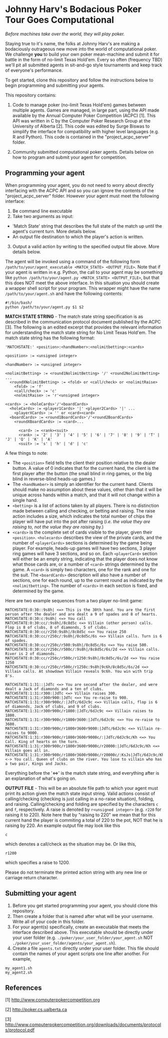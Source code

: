 # Johnny Harv's Bodacious Poker Tour Goes Computational
*Before machines take over the world, they will play poker.*

Staying true to it's name, the folks at Johnny Harv's are making a bodaciously outrageous new move into the world of computational poker. We challenge **you** to build your own poker mean-machine and submit it for battle in the form of no-limit Texas Hold'em. Every so often (frequency TBD) we'll pit all submitted agents in sit-and-go style tournaments and keep track of everyone's performance. 

To get started, clone this repository and follow the instructions below to begin programming and submitting your agents.

This repository contains:

1. Code to manage poker (no-limit Texas Hold'em) games between multiple agents. Games are managed, in large part, using the API made available by the Annual Computer Poker Competition (ACPC) [1]. This API was written in C by the Computer Poker Research Group at the University of Alberta [2]. This code was edited by Surge Biswas to simplify the interface for compatibility with higher level languages (e.g. R and Python). This code is contained in the "project_acpc_server" folder. 

2. Community submitted computational poker agents. Details below on how to program and submit your agent for competition.

## Programming your agent

When programming your agent, you do not need to worry about directly interfacing with the ACPC API and so you can ignore the contents of the "project_acpc_server" folder. However your agent must meet the following interface:

1. Be command line executable
2. Take two arguments as input:
  - 'Match State' string that describes the full state of the match up until the agent's current turn. More details below.
  - An output file destination to which the player's action is written.
3. Output a valid action by writing to the specified output file above. More details below.

The agent will be invoked using a command of the following form `/path/to/your/agent_executable <MATCH_STATE> <OUTPUT_FILE>`. Note that if your agent is written in e.g. Python, the call to your agent may be something like `python /path/to/your/agent.py <MATCH_STATE> <OUTPUT_FILE>`, but that this does NOT meet the above interface. In this situation you should create a wrapper shell script for your program. This wrapper might have the name `/path/to/your/agent.sh` and have the following contents:

```
#!/bin/bash/
python /path/to/your/agent.py $1 $2
```

**MATCH STATE STRING** - The match state string specification is as described in the communication protocol document published by the ACPC [3]. The following is an edited excerpt that provides the relevant information for understanding the match state string for No Limit Texas Hold'em. The match state string has the following format:

```
'MATCHSTATE:' <position>:<handNumber>:<nolimitbetting>:<cards>

<position> := <unsigned integer>

<handNumber> := <unsigned integer>

<nolimitBetting> := <round1NolimitBetting> '/' <round2NolimitBetting> ...
  <roundXNolimitBetting> := <fold> or <call/check> or <nolimitRaise> 
    <fold> := 'f'
    <call/check> := 'c'
    <nolmitRaise> := 'r'<unsigned integer>

<cards> := <holeCards>'/'<boardCards>
  <holeCards> := <player1Cards> '|' <player2Cards> '|' ...
    <playerXCards> := '' or <card><card>
  <boardCards> := <round1BoardCards>'/'<round2BoardCards>
    <roundXBoardCards> := <card>...
    
      <card> := <rank><suit>
      <rank> := '2' | '3' | '4' | '5' | '6' | '7' | '8' | '9' | 'T' | 'J' | 'Q' | 'K' | 'A' 
      <suit> := 's' | 'h' | 'd' | 'c'
```
A few things to note:
- The `<position>` field tells the client their position relative to the dealer button. A value of 0 indicates that for the current hand, the client is the first player after the button (the small blind in ring games, or the big blind in reverse-blind heads-up games.)
- The `<handNumber>` is simply an identifier for the current hand. Clients should make no assumption about these values, other than that it will be unique across hands within a match, and that it will not change within a single hand.
- `<betting>` is a list of actions taken by all players. There is no distinction made between calling and checking, or betting and raising. The raise action includes a size, which indicates the total number of chips the player will have put into the pot after raising (*i.e. the value they are raising to, not the value they are raising by.*) 
- `<cards>` is the complete set of cards visible to the player, given their `<position>`. `<holecards>` describes the view of the private cards, and the number of `<playerCards>` sections is determined by the game being player. For example, heads-up games will have two sections, 3 player ring games will have 3 sections, and so on. Each `<playerCard>` section will either be an empty string, indicating that the player does not know what those cards are, or a number of `<card>` strings determined by the game. A `<card>` is simply two characters, one for the rank and one for the suit. The `<boardCards>` description will also have a number of sections, one for each round, up to the current round as indicated by the `<nolimitbetting>`. The number of `<cards>` in each section is fixed, and determined by the game. 

Here are two example sequences from a two player no-limit game:

```
MATCHSTATE:0:30::9s8h| <=> This is the 30th hand. You are the first person after the dealer and are dealt a 9 of spades and 8 of hearts.
MATCHSTATE:0:30:c:9s8h| <=> You call
MATCHSTATE:0:30:cc/:9s8h|/8c8d5c <=> Villain (other person) calls. Flop is 8 of clubs, 8 of diamonds, 5 of clubs.
MATCHSTATE:0:30:cc/r250:9s8h|/8c8d5c <=> You raise 250
MATCHSTATE:0:30:cc/r250c/:9s8h|/8c8d5c/6s <=> Villain calls. Turn is 6 of spades. 
MATCHSTATE:0:30:cc/r250c/r500:9s8h|/8c8d5c/6s <=> You raise 500. 
MATCHSTATE:0:30:cc/r250c/r500c/:9s8h|/8c8d5c/6s/2d <=> Villain calls. River is 2 of diamonds.
MATCHSTATE:0:30:cc/r250c/r500c/r1250:9s8h|/8c8d5c/6s/2d <=> You raise 1250
MATCHSTATE:0:30:cc/r250c/r500c/r1250c:9s8h|9c6h/8c8d5c/6s/2d <=> Villain calls. At showdown Villain reveals 9c6h. You win with trip 8's.

MATCHSTATE:1:31::|JdTc <=> You are second after the dealer, and were dealt a Jack of diamonds and a ten of clubs.
MATCHSTATE:1:31:r300:|JdTc <=> Villain raises 300.
MATCHSTATE:1:31:r300r900:|JdTc <=> You re-raise to 900.
MATCHSTATE:1:31:r300r900c/:|JdTc/6dJc9c <=> Villain calls, flop is 6 of diamonds, Jack of clubs, and 9 of clubs.
MATCHSTATE:1:31:r300r900c/r1800:|JdTc/6dJc9c <=> Villain raises to 1800. 
MATCHSTATE:1:31:r300r900c/r1800r3600:|JdTc/6dJc9c <=> You re-raise to 3600. 
MATCHSTATE:1:31:r300r900c/r1800r3600r9000:|JdTc/6dJc9c <=> Villain re-raises to 9000.
MATCHSTATE:1:31:r300r900c/r1800r3600r9000c/:|JdTc/6dJc9c/Kh <=> You Call. King of hearts on the turn.
MATCHSTATE:1:31:r300r900c/r1800r3600r9000c/r20000:|JdTc/6dJc9c/Kh <=> Villain goes all in.
MATCHSTATE:1:31:r300r900c/r1800r3600r9000c/r20000c/:KsJs|JdTc/6dJc9c/Kh/Qc <-> You call. Queen of clubs on the river. You lose to villain who has a two pair, Kings and Jacks. 
```
Everything before the '<=>' is the match state string, and everything after is an explanation of what's going on.

**OUTPUT FILE** - This will be an absolute file path to which your agent must print its action given the match state input string. Valid actions consist of calling/checking (checking is just calling in a no-raise situation), folding, and raising. Calling/checking and folding are specified by the characters `c` and `f`, respectively. A raise is denoted by `r<unsigned integer>` (e.g. `r220` for raising it to 220). Note here that by "raising to 220" we mean that for this current hand the player is commiting a total of 220 to the pot, NOT that he is raising by 220. An example output file may look like this
```
c
```
which denotes a call/check as the situation may be. Or like this,
```
r1200
```
which specifies a raise to 1200. 

Please do not terminate the printed action string with any new line or carriage return character. 

## Submitting your agent

1. Before you get started programming your agent, you should clone this repository. 
2. Then create a folder that is named after what will be your username. Write all of your code in this folder. 
3. For your agent(s) specifically, create an executable that meets the interface described above. This executable should be directly under your user folder (e.g. `./poker/your_user_folder/your_agent.sh` NOT `./poker/your_user_folder/agents/your_agent.sh`).
4. Create a file `agents.txt` directly under your user folder. This file should contain the names of your agent scripts one line after another. For example,
```
my_agent1.sh
my_agent2.sh
```

## References
[1] http://www.computerpokercompetition.org

[2] http://poker.cs.ualberta.ca

[3] http://www.computerpokercompetition.org/downloads/documents/protocols/protocol.pdf






